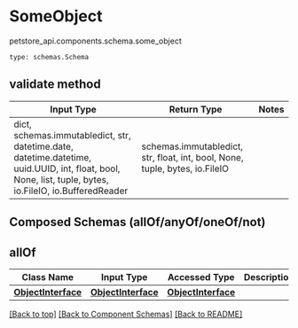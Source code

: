 # SomeObject
petstore_api.components.schema.some_object
```
type: schemas.Schema
```

## validate method
Input Type | Return Type | Notes
------------ | ------------- | -------------
dict, schemas.immutabledict, str, datetime.date, datetime.datetime, uuid.UUID, int, float, bool, None, list, tuple, bytes, io.FileIO, io.BufferedReader | schemas.immutabledict, str, float, int, bool, None, tuple, bytes, io.FileIO |

## Composed Schemas (allOf/anyOf/oneOf/not)
## allOf
Class Name | Input Type | Accessed Type | Description | Notes
------------- | ------------- | ------------- | ------------- | -------------
[**ObjectInterface**](object_interface.md) | [**ObjectInterface**](object_interface.md) | [**ObjectInterface**](object_interface.md) |  |

[[Back to top]](#top) [[Back to Component Schemas]](../../../README.md#Component-Schemas) [[Back to README]](../../../README.md)
